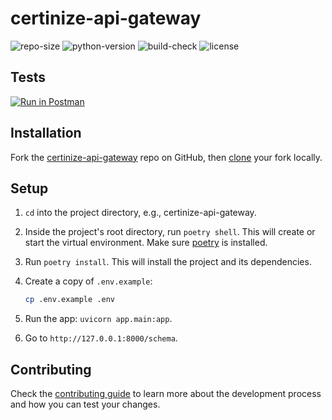 # certinize-api-gateway

![repo-size](https://img.shields.io/github/repo-size/certinize/certinize-api-gateway)
![python-version](https://img.shields.io/badge/python-v3.10-blue)
![build-check](https://img.shields.io/github/workflow/status/certinize/certinize-api-gateway/Python%20application)
![license](https://img.shields.io/github/license/certinize/certinize-api-gateway)

## Tests

[![Run in Postman](https://run.pstmn.io/button.svg)](https://elements.getpostman.com/redirect?entityId=14719803-9b5f6f7d-f215-47d2-8ac5-8c449a226bfe&entityType=collection&workspaceId=4cb1727d-8f73-4063-8bc1-af86b4222d4e)

## Installation

Fork the [certinize-api-gateway](https://github.com/certinize/certinize-api-gateway) repo on GitHub, then [clone](https://docs.github.com/en/repositories/creating-and-managing-repositories/cloning-a-repository#cloning-a-repository) your fork locally.

## Setup

1. `cd` into the project directory, e.g., certinize-api-gateway.

2. Inside the project's root directory, run `poetry shell`. This will create or start the virtual environment. Make sure [poetry](https://python-poetry.org/docs/master/#installing-with-the-official-installer) is installed.

3. Run `poetry install`. This will install the project and its dependencies.

4. Create a copy of `.env.example`:

    ```sh
    cp .env.example .env
    ```

5. Run the app: `uvicorn app.main:app`.

6. Go to `http://127.0.0.1:8000/schema`.

## Contributing

Check the [contributing guide](https://github.com/certinize/certinize-api-gateway/blob/main/.github/CONTRIBUTING.md) to learn more about the development process and how you can test your changes.

